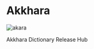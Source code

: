 # Akkhara

![akara](https://github.com/fidele007/akkhara/assets/6465682/5a19287d-3c4b-4885-95c1-fd43d272fb36)

Akkhara Dictionary Release Hub
